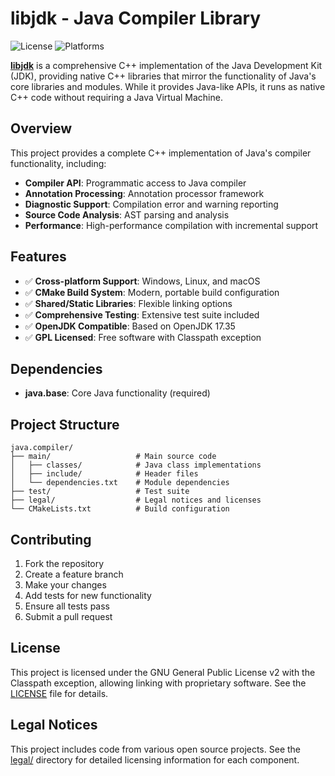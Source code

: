 # libjdk - Java Compiler Library

![License](https://img.shields.io/badge/license-GPL%20v2%20with%20Classpath%20Exception-green.svg)
![Platforms](https://img.shields.io/badge/platforms-Windows%20|%20Linux%20|%20macOS-lightgrey.svg)

[**libjdk**](https://github.com/libjdk/libjdk) is a comprehensive C++ implementation of the Java Development Kit (JDK), providing native C++ libraries that mirror the functionality of Java's core libraries and modules. While it provides Java-like APIs, it runs as native C++ code without requiring a Java Virtual Machine.

## Overview

This project provides a complete C++ implementation of Java's compiler functionality, including:

- **Compiler API**: Programmatic access to Java compiler
- **Annotation Processing**: Annotation processor framework
- **Diagnostic Support**: Compilation error and warning reporting
- **Source Code Analysis**: AST parsing and analysis
- **Performance**: High-performance compilation with incremental support

## Features

- ✅ **Cross-platform Support**: Windows, Linux, and macOS
- ✅ **CMake Build System**: Modern, portable build configuration
- ✅ **Shared/Static Libraries**: Flexible linking options
- ✅ **Comprehensive Testing**: Extensive test suite included
- ✅ **OpenJDK Compatible**: Based on OpenJDK 17.35
- ✅ **GPL Licensed**: Free software with Classpath exception

## Dependencies

- **java.base**: Core Java functionality (required)

## Project Structure

```
java.compiler/
├── main/                   # Main source code
│   ├── classes/            # Java class implementations
│   ├── include/            # Header files
│   └── dependencies.txt    # Module dependencies
├── test/                   # Test suite
├── legal/                  # Legal notices and licenses
└── CMakeLists.txt          # Build configuration
```

## Contributing

1. Fork the repository
2. Create a feature branch
3. Make your changes
4. Add tests for new functionality
5. Ensure all tests pass
6. Submit a pull request

## License

This project is licensed under the GNU General Public License v2 with the Classpath exception, allowing linking with proprietary software. See the [LICENSE](LICENSE) file for details.

## Legal Notices

This project includes code from various open source projects. See the [legal/](legal/) directory for detailed licensing information for each component.